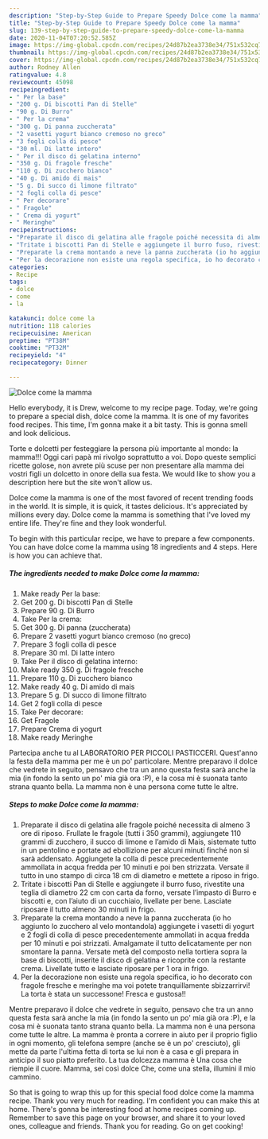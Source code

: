 ```yaml
---
description: "Step-by-Step Guide to Prepare Speedy Dolce come la mamma"
title: "Step-by-Step Guide to Prepare Speedy Dolce come la mamma"
slug: 139-step-by-step-guide-to-prepare-speedy-dolce-come-la-mamma
date: 2020-11-04T07:20:52.585Z
image: https://img-global.cpcdn.com/recipes/24d87b2ea3738e34/751x532cq70/dolce-come-la-mamma-recipe-main-photo.jpg
thumbnail: https://img-global.cpcdn.com/recipes/24d87b2ea3738e34/751x532cq70/dolce-come-la-mamma-recipe-main-photo.jpg
cover: https://img-global.cpcdn.com/recipes/24d87b2ea3738e34/751x532cq70/dolce-come-la-mamma-recipe-main-photo.jpg
author: Rodney Allen
ratingvalue: 4.8
reviewcount: 45098
recipeingredient:
- " Per la base"
- "200 g. Di biscotti Pan di Stelle"
- "90 g. Di Burro"
- " Per la crema"
- "300 g. Di panna zuccherata"
- "2 vasetti yogurt bianco cremoso no greco"
- "3 fogli colla di pesce"
- "30 ml. Di latte intero"
- " Per il disco di gelatina interno"
- "350 g. Di fragole fresche"
- "110 g. Di zucchero bianco"
- "40 g. Di amido di mais"
- "5 g. Di succo di limone filtrato"
- "2 fogli colla di pesce"
- " Per decorare"
- " Fragole"
- " Crema di yogurt"
- " Meringhe"
recipeinstructions:
- "Preparate il disco di gelatina alle fragole poiché necessita di almeno 3 ore di riposo. Frullate le fragole (tutti i 350 grammi), aggiungete 110 grammi di zucchero, il succo di limone e l’amido di Mais, sistemate tutto in un pentolino e portate ad ebollizione per alcuni minuti finché non si sarà addensato. Aggiungete la colla di pesce precedentemente ammollata in acqua fredda per 10 minuti e poi ben strizzata. Versate il tutto in uno stampo di circa 18 cm di diametro e mettete a riposo in frigo."
- "Tritate i biscotti Pan di Stelle e aggiungete il burro fuso, rivestite una teglia di diametro 22 cm con carta da forno, versate l’impasto di Burro e biscotti e, con l’aiuto di un cucchiaio, livellate per bene. Lasciate riposare il tutto almeno 30 minuti in frigo."
- "Preparate la crema montando a neve la panna zuccherata (io ho aggiunto lo zucchero al velo montandola) aggiungete i vasetti di yogurt e 2 fogli di colla di pesce precedentemente ammollati in acqua fredda per 10 minuti e poi strizzati. Amalgamate il tutto delicatamente per non smontare la panna. Versate metà del composto nella tortiera sopra la base di biscotti, inserite il disco di gelatina e ricoprite con la restante crema. Livellate tutto e lasciate riposare per 1 ora in frigo."
- "Per la decorazione non esiste una regola specifica, io ho decorato con fragole fresche e meringhe ma voi potete tranquillamente sbizzarrirvi! La torta è stata un successone! Fresca e gustosa!!"
categories:
- Recipe
tags:
- dolce
- come
- la

katakunci: dolce come la 
nutrition: 118 calories
recipecuisine: American
preptime: "PT38M"
cooktime: "PT32M"
recipeyield: "4"
recipecategory: Dinner

---
```



![Dolce come la mamma](https://img-global.cpcdn.com/recipes/24d87b2ea3738e34/751x532cq70/dolce-come-la-mamma-recipe-main-photo.jpg)

Hello everybody, it is Drew, welcome to my recipe page. Today, we're going to prepare a special dish, dolce come la mamma. It is one of my favorites food recipes. This time, I'm gonna make it a bit tasty. This is gonna smell and look delicious.

Torte e dolcetti per festeggiare la persona più importante al mondo: la mamma!!! Oggi cari papà mi rivolgo soprattutto a voi. Dopo queste semplici ricette golose, non avrete più scuse per non presentare alla mamma dei vostri figli un dolcetto in onore della sua festa. We would like to show you a description here but the site won&#39;t allow us.

Dolce come la mamma is one of the most favored of recent trending foods in the world. It is simple, it is quick, it tastes delicious. It's appreciated by millions every day. Dolce come la mamma is something that I've loved my entire life. They're fine and they look wonderful.


To begin with this particular recipe, we have to prepare a few components. You can have dolce come la mamma using 18 ingredients and 4 steps. Here is how you can achieve that.

<!--inarticleads1-->

##### The ingredients needed to make Dolce come la mamma:

1. Make ready  Per la base:
1. Get 200 g. Di biscotti Pan di Stelle
1. Prepare 90 g. Di Burro
1. Take  Per la crema:
1. Get 300 g. Di panna (zuccherata)
1. Prepare 2 vasetti yogurt bianco cremoso (no greco)
1. Prepare 3 fogli colla di pesce
1. Prepare 30 ml. Di latte intero
1. Take  Per il disco di gelatina interno:
1. Make ready 350 g. Di fragole fresche
1. Prepare 110 g. Di zucchero bianco
1. Make ready 40 g. Di amido di mais
1. Prepare 5 g. Di succo di limone filtrato
1. Get 2 fogli colla di pesce
1. Take  Per decorare:
1. Get  Fragole
1. Prepare  Crema di yogurt
1. Make ready  Meringhe


Partecipa anche tu al LABORATORIO PER PICCOLI PASTICCERI. Quest&#39;anno la festa della mamma per me è un po&#39; particolare. Mentre preparavo il dolce che vedrete in seguito, pensavo che tra un anno questa festa sarà anche la mia (in fondo la sento un po&#39; mia già ora :P), e la cosa mi è suonata tanto strana quanto bella. La mamma non è una persona come tutte le altre. 

<!--inarticleads2-->

##### Steps to make Dolce come la mamma:

1. Preparate il disco di gelatina alle fragole poiché necessita di almeno 3 ore di riposo. Frullate le fragole (tutti i 350 grammi), aggiungete 110 grammi di zucchero, il succo di limone e l’amido di Mais, sistemate tutto in un pentolino e portate ad ebollizione per alcuni minuti finché non si sarà addensato. Aggiungete la colla di pesce precedentemente ammollata in acqua fredda per 10 minuti e poi ben strizzata. Versate il tutto in uno stampo di circa 18 cm di diametro e mettete a riposo in frigo.
1. Tritate i biscotti Pan di Stelle e aggiungete il burro fuso, rivestite una teglia di diametro 22 cm con carta da forno, versate l’impasto di Burro e biscotti e, con l’aiuto di un cucchiaio, livellate per bene. Lasciate riposare il tutto almeno 30 minuti in frigo.
1. Preparate la crema montando a neve la panna zuccherata (io ho aggiunto lo zucchero al velo montandola) aggiungete i vasetti di yogurt e 2 fogli di colla di pesce precedentemente ammollati in acqua fredda per 10 minuti e poi strizzati. Amalgamate il tutto delicatamente per non smontare la panna. Versate metà del composto nella tortiera sopra la base di biscotti, inserite il disco di gelatina e ricoprite con la restante crema. Livellate tutto e lasciate riposare per 1 ora in frigo.
1. Per la decorazione non esiste una regola specifica, io ho decorato con fragole fresche e meringhe ma voi potete tranquillamente sbizzarrirvi! La torta è stata un successone! Fresca e gustosa!!


Mentre preparavo il dolce che vedrete in seguito, pensavo che tra un anno questa festa sarà anche la mia (in fondo la sento un po&#39; mia già ora :P), e la cosa mi è suonata tanto strana quanto bella. La mamma non è una persona come tutte le altre. La mamma è pronta a correre in aiuto per il proprio figlio in ogni momento, gli telefona sempre (anche se è un po&#39; cresciuto), gli mette da parte l&#39;ultima fetta di torta se lui non è a casa e gli prepara in anticipo il suo piatto preferito. La tua dolcezza mamma è Una cosa che riempie il cuore. Mamma, sei così dolce Che, come una stella, illumini il mio cammino. 

So that is going to wrap this up for this special food dolce come la mamma recipe. Thank you very much for reading. I'm confident you can make this at home. There's gonna be interesting food at home recipes coming up. Remember to save this page on your browser, and share it to your loved ones, colleague and friends. Thank you for reading. Go on get cooking!
